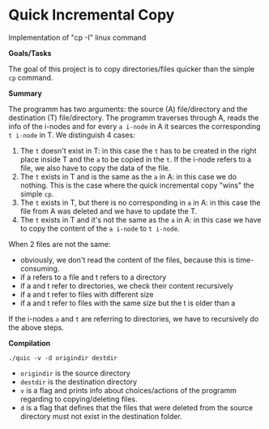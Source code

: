 # Quick Incremental Copy
Implementation of "cp -I" linux command

**Goals/Tasks**

The goal of this project is to copy directories/files quicker than the simple `cp` command. 

**Summary**

The programm has two arguments: the source (A) file/directory and the destination (T) file/directory. The programm traverses through A, reads the info of the i-nodes and for every `a i-node` in A it searces the corresponding `t i-node` in T.
We distinguish 4 cases: 
1. The `t` doesn't exist in T: in this case the `t` has to be created in the right place inside T and the `a` to be copied in the `t`. If the i-node refers to a file, we also have to copy the data of the file. 
2. The `t` exists in T and is the same as the `a` in A: in this case we do nothing. This is the case where the quick incremental copy "wins" the simple `cp`.
3. The `t` exists in T, but there is no corresponding in `a` in A: in this case the file from A was deleted and we have to update the T. 
4. The `t` exists in T and it's not the same as the `a` in A: in this case we have to copy the content of the `a i-node` to `t i-node`.

  When 2 files are not the same:
  - obviously, we don't read the content of the files, because this is time-consuming.
  - if a refers to a file and t refers to a directory
  - if a and t refer to directories, we check their content recursively
  - if a and t refer to files with different size
  - if a and t refer to files with the same size but the t is older than a 
  
If the i-nodes `a` and `t` are referring to directories, we have to recursively do the above steps.

**Compilation**

`./quic -v -d origindir destdir`

- `origindir` is the source directory
- `destdir` is the destination directory
- `v` is a flag and prints info about choices/actions of the programm regarding to copying/deleting files.
- `d` is a flag that defines that the files that were deleted from the source directory must not exist in the destination folder.
